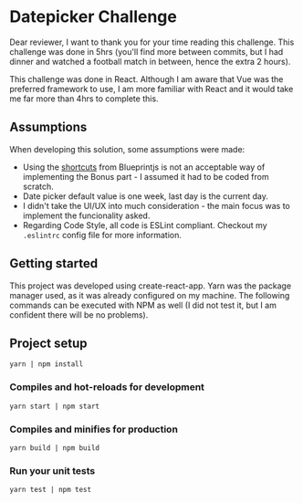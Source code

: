 # Datepicker Challenge

Dear reviewer,
I want to thank you for your time reading this challenge. This challenge was done in 5hrs (you'll find more between commits, but I had dinner and watched a football match in between, hence the extra 2 hours).

This challenge was done in React. Although I am aware that Vue was the preferred framework to use, I am more familiar with React and it would take me far more than 4hrs to complete this.

## Assumptions

When developing this solution, some assumptions were made:

- Using the [shortcuts](https://blueprintjs.com/docs/#datetime/daterangepicker) from Blueprintjs is not an acceptable way of implementing the Bonus part - I assumed it had to be coded from scratch.
- Date picker default value is one week, last day is the current day.
- I didn't take the UI/UX into much consideration - the main focus was to implement the funcionality asked.
- Regarding Code Style, all code is ESLint compliant. Checkout my `.eslintrc` config file for more information.

## Getting started

This project was developed using create-react-app.
Yarn was the package manager used, as it was already configured on my machine. The following commands can be executed with NPM as well (I did not test it, but I am confident there will be no problems).

## Project setup

```
yarn | npm install
```

### Compiles and hot-reloads for development

```
yarn start | npm start
```

### Compiles and minifies for production

```
yarn build | npm build
```

### Run your unit tests

```
yarn test | npm test
```
